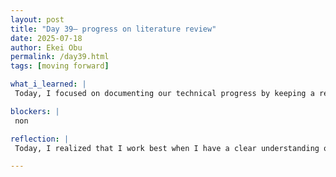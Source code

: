 ```yaml
---
layout: post
title: "Day 39– progress on literature review"
date: 2025-07-18
author: Ekei Obu 
permalink: /day39.html
tags: [moving forward]

what_i_learned: |
 Today, I focused on documenting our technical progress by keeping a record of what has worked and what hasn’t in our coding process. This log helps us reflect on past decisions and avoid repeating mistakes as we refine our    approach. We also made a key adjustment by switching from the PTB-XL dataset to the MIT-BIH dataset due to issues with class imbalance. Additionally, I began searching for more supporting articles to strengthen our           literature review, especially to highlight how our method stands out from existing work. This ongoing research will help us build a stronger case for the uniqueness and effectiveness of our model

blockers: |
 non

reflection: |
 Today, I realized that I work best when I have a clear understanding of what I’m doing and why it matters. When the goals and tasks are clear, I’m more focused, confident, and productive. This became evident as I documented   our coding progress and made sense of what had worked and what hadn’t. Understanding the reasoning behind our dataset change and the direction of our literature review made my contributions feel more intentional and           impactful. This reflection reminds me of the importance of clarity and direction in any collaborative project.--- 

---
```


